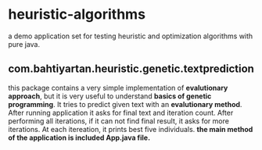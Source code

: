 # heuristic-algorithms
a demo application set for testing heuristic and optimization algorithms with pure java.

## com.bahtiyartan.heuristic.genetic.textprediction

   this package contains a very simple implementation of **evalutionary approach**, but it is very useful to understand **basics of genetic programming**. It tries to predict given text with an **evalutionary method**. After running application it asks for final text and iteration count. After performing all iterations, if it can not find final result, it asks for more iterations. At each itereation, it prints best five individuals. **the main method of the application is included App.java file.**

